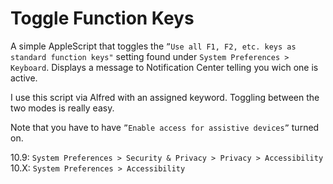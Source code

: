 # Toggle Function Keys

A simple AppleScript that toggles the `”Use all F1, F2, etc. keys as standard function keys"` setting found under `System Preferences > Keyboard`. Displays a message to Notification Center telling you wich one is active.

I use this script via Alfred with an assigned keyword. Toggling between the two modes is really easy.

Note that you have to have `”Enable access for assistive devices”` turned on.

10.9: `System Preferences > Security & Privacy > Privacy > Accessibility`
10.X: `System Preferences > Accessibility`